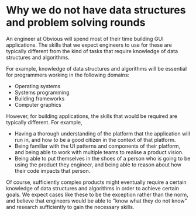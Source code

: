 # Why we do not have data structures and problem solving rounds

An engineer at Obvious will spend most of their time building GUI applications. The skills that we expect engineers to use for these are typically different from the kind of tasks that require knowledge of data structures and algorithms.

For example, knowledge of data structures and algorithms will be essential for programmers working in the following domains:

* Operating systems
* Systems programming
* Building frameworks
* Computer graphics

However, for building applications, the skills that would be required are typically different. For example,

* Having a thorough understanding of the platform that the application will run in, and how to be a good citizen in the context of that platform.
* Being familiar with the UI patterns and components of their platform, and being able to work with multiple teams to realise a product vision.
* Being able to put themselves in the shoes of a person who is going to be using the product they engineer, and being able to reason about how their code impacts that person.

Of course, sufficiently complex products might eventually require a certain knowledge of data structures and algorithms in order to achieve certain goals. We expect cases like these to be the exception rather than the norm, and believe that engineers would be able to "know what they do not know" and research sufficiently to gain the necessary skills.

